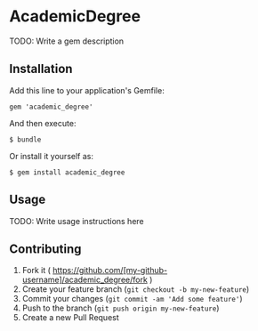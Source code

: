 # AcademicDegree

TODO: Write a gem description

## Installation

Add this line to your application's Gemfile:

    gem 'academic_degree'

And then execute:

    $ bundle

Or install it yourself as:

    $ gem install academic_degree

## Usage

TODO: Write usage instructions here

## Contributing

1. Fork it ( https://github.com/[my-github-username]/academic_degree/fork )
2. Create your feature branch (`git checkout -b my-new-feature`)
3. Commit your changes (`git commit -am 'Add some feature'`)
4. Push to the branch (`git push origin my-new-feature`)
5. Create a new Pull Request
